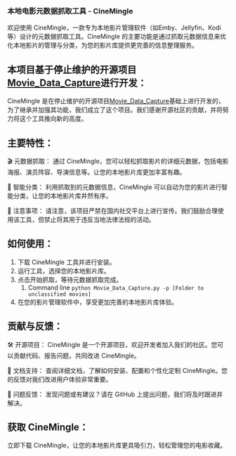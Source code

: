 ### 本地电影元数据抓取工具 - CineMingle

欢迎使用 CineMingle，一款专为本地影片管理软件（如Emby、Jellyfin、Kodi等）设计的元数据抓取工具。CineMingle 的主要功能是通过抓取元数据信息来优化本地影片的管理与分类，为您的影片库提供更完善的信息整理服务。

## 本项目基于停止维护的开源项目[Movie_Data_Capture](https://github.com/yoshiko2/Movie_Data_Capture/tree/master)进行开发：
CineMingle 是在停止维护的开源项目[Movie_Data_Capture](https://github.com/yoshiko2/Movie_Data_Capture/tree/master)基础上进行开发的，为了继承并加强其功能，我们成立了这个项目。我们感谢开源社区的贡献，并将努力将这个工具推向新的高度。

## 主要特性：
🎬 元数据抓取： 通过 CineMingle，您可以轻松抓取影片的详细元数据，包括电影海报、演员阵容、导演信息等。让您的本地影片库更加丰富有趣。

📂 智能分类： 利用抓取到的元数据信息，CineMingle 可以自动为您的影片进行智能分类，让您的本地影片库井然有序。

🚫 注意事项： 请注意，该项目严禁在国内社交平台上进行宣传。我们鼓励合理使用该工具，但禁止将其用于违反当地法律法规的活动。


## 如何使用：
1. 下载 CineMingle 工具并进行安装。
2. 运行工具，选择您的本地影片库。
3. 点击开始抓取，等待元数据抓取完成。
   1. Command line `python Movie_Data_Capture.py -p [Folder to unclassified movies]`
4. 在您的影片管理软件中，享受更加完善的本地影片库体验。


## 贡献与反馈：
🛠️ 开源项目： CineMingle 是一个开源项目，欢迎开发者加入我们的社区。您可以贡献代码、报告问题，共同改进 CineMingle。

📝 文档支持： 查阅详细文档，了解如何安装、配置和个性化定制 CineMingle。您的反馈对我们改进用户体验非常重要。

🚨 问题反馈： 发现问题或有建议？请在 GitHub 上提出问题，我们将及时跟进并解决。

## 获取 CineMingle：
立即下载 CineMingle，让您的本地影片库更具吸引力，轻松管理您的电影收藏。

